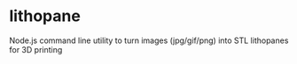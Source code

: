 lithopane
=========

Node.js command line utility to turn images (jpg/gif/png) into STL lithopanes for 3D printing
